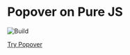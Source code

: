 # Popover on Pure JS

![Build](https://img.shields.io/github/actions/workflow/status/vmyan/my-popover/deploy.yml)

[Try Popover](https://vmyan.github.io/my-popover/)
